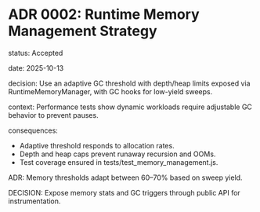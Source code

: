 # ADR 0002: Runtime Memory Management Strategy

status: Accepted

date: 2025-10-13

decision: Use an adaptive GC threshold with depth/heap limits exposed via RuntimeMemoryManager, with GC hooks for low-yield sweeps.

context: Performance tests show dynamic workloads require adjustable GC behavior to prevent pauses.

consequences:
- Adaptive threshold responds to allocation rates.
- Depth and heap caps prevent runaway recursion and OOMs.
- Test coverage ensured in tests/test_memory_management.js.

ADR: Memory thresholds adapt between 60–70% based on sweep yield.

DECISION: Expose memory stats and GC triggers through public API for instrumentation.
